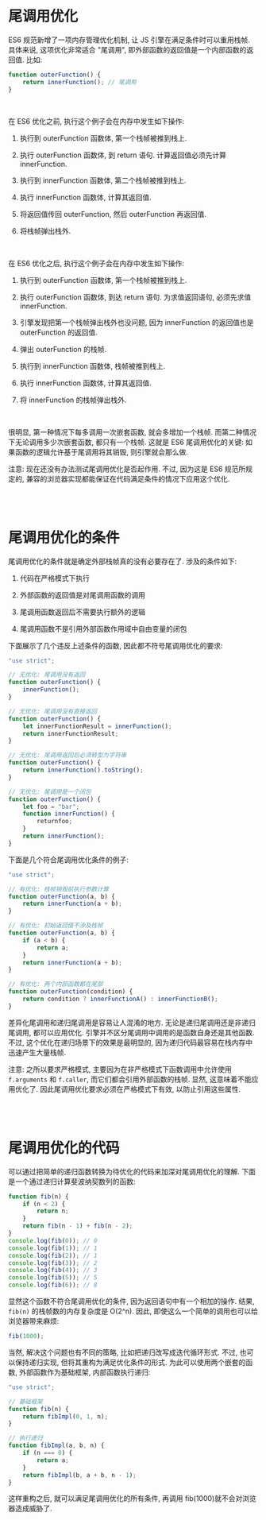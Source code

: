 # 尾调用优化

ES6 规范新增了一项内存管理优化机制, 让 JS 引擎在满足条件时可以重用栈帧. 具体来说, 这项优化非常适合 "尾调用", 即外部函数的返回值是一个内部函数的返回值. 比如:

```js
function outerFunction() {
    return innerFunction(); // 尾调用
}
```

<br>

在 ES6 优化之前, 执行这个例子会在内存中发生如下操作:

1.  执行到 outerFunction 函数体, 第一个栈帧被推到栈上.

2.  执行 outerFunction 函数体, 到 return 语句. 计算返回值必须先计算 innerFunction.

3.  执行到 innerFunction 函数体, 第二个栈帧被推到栈上.

4.  执行 innerFunction 函数体, 计算其返回值.

5.  将返回值传回 outerFunction, 然后 outerFunction 再返回值.

6.  将栈帧弹出栈外.

<br>

在 ES6 优化之后, 执行这个例子会在内存中发生如下操作:

1.  执行到 outerFunction 函数体, 第一个栈帧被推到栈上.

2.  执行 outerFunction 函数体, 到达 return 语句. 为求值返回语句, 必须先求值 innerFunction.

3.  引擎发现把第一个栈帧弹出栈外也没问题, 因为 innerFunction 的返回值也是 outerFunction 的返回值.

4.  弹出 outerFunction 的栈帧.

5.  执行到 innerFunction 函数体, 栈帧被推到栈上.

6.  执行 innerFunction 函数体, 计算其返回值.

7.  将 innerFunction 的栈帧弹出栈外.

<br>

很明显, 第一种情况下每多调用一次嵌套函数, 就会多增加一个栈帧. 而第二种情况下无论调用多少次嵌套函数, 都只有一个栈帧. 这就是 ES6 尾调用优化的关键: 如果函数的逻辑允许基于尾调用将其销毁, 则引擎就会那么做.

注意: 现在还没有办法测试尾调用优化是否起作用. 不过, 因为这是 ES6 规范所规定的, 兼容的浏览器实现都能保证在代码满足条件的情况下应用这个优化.

<br><br>

# 尾调用优化的条件

尾调用优化的条件就是确定外部栈帧真的没有必要存在了. 涉及的条件如下:

1.  代码在严格模式下执行

2.  外部函数的返回值是对尾调用函数的调用

3.  尾调用函数返回后不需要执行额外的逻辑

4.  尾调用函数不是引用外部函数作用域中自由变量的闭包

下面展示了几个违反上述条件的函数, 因此都不符号尾调用优化的要求:

```js
"use strict";

// 无优化: 尾调用没有返回
function outerFunction() {
    innerFunction();
}

// 无优化: 尾调用没有直接返回
function outerFunction() {
    let innerFunctionResult = innerFunction();
    return innerFunctionResult;
}

// 无优化: 尾调用返回后必须转型为字符串
function outerFunction() {
    return innerFunction().toString();
}

// 无优化: 尾调用是一个闭包
function outerFunction() {
    let foo = "bar";
    function innerFunction() {
        returnfoo;
    }
    return innerFunction();
}
```

下面是几个符合尾调用优化条件的例子:

```js
"use strict";

// 有优化: 栈帧销毁前执行参数计算
function outerFunction(a, b) {
    return innerFunction(a + b);
}

// 有优化: 初始返回值不涉及栈帧
function outerFunction(a, b) {
    if (a < b) {
        return a;
    }
    return innerFunction(a + b);
}

// 有优化: 两个内部函数都在尾部
function outerFunction(condition) {
    return condition ? innerFunctionA() : innerFunctionB();
}
```

差异化尾调用和递归尾调用是容易让人混淆的地方. 无论是递归尾调用还是非递归尾调用, 都可以应用优化. 引擎并不区分尾调用中调用的是函数自身还是其他函数. 不过, 这个优化在递归场景下的效果是最明显的, 因为递归代码最容易在栈内存中迅速产生大量栈帧.

注意: 之所以要求严格模式, 主要因为在非严格模式下函数调用中允许使用 `f.arguments` 和 `f.caller`, 而它们都会引用外部函数的栈帧. 显然, 这意味着不能应用优化了. 因此尾调用优化要求必须在严格模式下有效, 以防止引用这些属性.

<br><br>

# 尾调用优化的代码

可以通过把简单的递归函数转换为待优化的代码来加深对尾调用优化的理解. 下面是一个通过递归计算斐波纳契数列的函数:

```js
function fib(n) {
    if (n < 2) {
        return n;
    }
    return fib(n - 1) + fib(n - 2);
}
console.log(fib(0)); // 0
console.log(fib(1)); // 1
console.log(fib(2)); // 1
console.log(fib(3)); // 2
console.log(fib(4)); // 3
console.log(fib(5)); // 5
console.log(fib(6)); // 8
```

显然这个函数不符合尾调用优化的条件, 因为返回语句中有一个相加的操作. 结果, `fib(n)` 的栈帧数的内存复杂度是 O(2^n). 因此, 即使这么一个简单的调用也可以给浏览器带来麻烦:

```js
fib(1000);
```

当然, 解决这个问题也有不同的策略, 比如把递归改写成迭代循环形式. 不过, 也可以保持递归实现, 但将其重构为满足优化条件的形式. 为此可以使用两个嵌套的函数, 外部函数作为基础框架, 内部函数执行递归:

```js
"use strict";

// 基础框架
function fib(n) {
    return fibImpl(0, 1, n);
}

// 执行递归
function fibImpl(a, b, n) {
    if (n === 0) {
        return a;
    }
    return fibImpl(b, a + b, n - 1);
}
```

这样重构之后, 就可以满足尾调用优化的所有条件, 再调用 fib(1000)就不会对浏览器造成威胁了.

<br>
